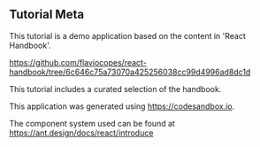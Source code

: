 ## Tutorial Meta

This tutorial is a demo application based on the content in 'React Handbook'.

https://github.com/flaviocopes/react-handbook/tree/6c646c75a73070a425256038cc99d4996ad8dc1d

This tutorial includes a curated selection of the handbook.

This application was generated using https://codesandbox.io.

The component system used can be found at https://ant.design/docs/react/introduce
